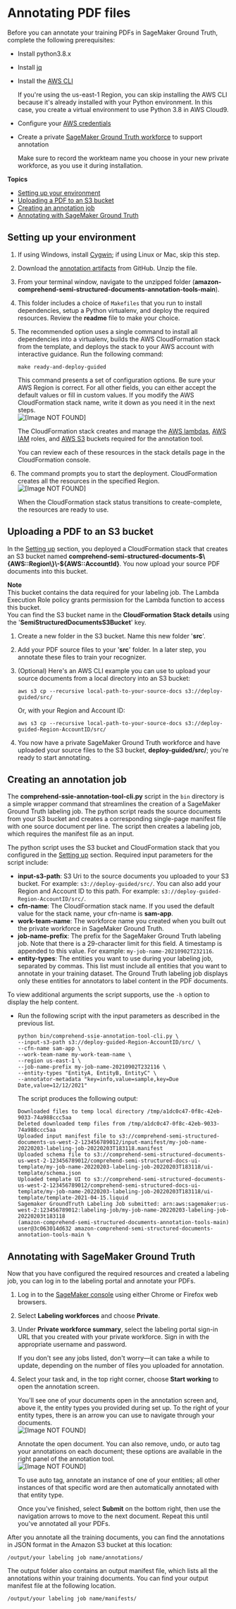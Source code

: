 # Annotating PDF files<a name="cer-annotation-pdf"></a>

Before you can annotate your training PDFs in SageMaker Ground Truth, complete the following prerequisites:
+ Install python3\.8\.x
+ Install [jq](https://stedolan.github.io/jq/download/)
+ Install the [AWS CLI](https://docs.aws.amazon.com/cli/latest/userguide/cli-chap-install.html)

  If you're using the us\-east\-1 Region, you can skip installing the AWS CLI because it's already installed with your Python environment\. In this case, you create a virtual environment to use Python 3\.8 in AWS Cloud9\.
+ Configure your [AWS credentials](https://docs.aws.amazon.com/cli/latest/userguide/cli-configure-files.html)
+ Create a private [SageMaker Ground Truth workforce](https://docs.aws.amazon.com/sagemaker/latest/dg/sms-workforce-private-use-cognito.html) to support annotation

  Make sure to record the workteam name you choose in your new private workforce, as you use it during installation\.

**Topics**
+ [Setting up your environment](#cer-annotation-pdf-set-up)
+ [Uploading a PDF to an S3 bucket](#cer-annotation-pdf-upload)
+ [Creating an annotation job](#cer-annotation-pdf-job)
+ [Annotating with SageMaker Ground Truth](#w155aac31c23c19c19c15)

## Setting up your environment<a name="cer-annotation-pdf-set-up"></a>

1. If using Windows, install [Cygwin](https://cygwin.com/install.html); if using Linux or Mac, skip this step\.

1. Download the [annotation artifacts](http://github.com/aws-samples/amazon-comprehend-semi-structured-documents-annotation-tools) from GitHub\. Unzip the file\.

1. From your terminal window, navigate to the unzipped folder \(**amazon\-comprehend\-semi\-structured\-documents\-annotation\-tools\-main**\)\. 

1. This folder includes a choice of `Makefiles` that you run to install dependencies, setup a Python virtualenv, and deploy the required resources\. Review the **readme** file to make your choice\.

1. The recommended option uses a single command to install all dependencies into a virtualenv, builds the AWS CloudFormation stack from the template, and deploys the stack to your AWS account with interactive guidance\. Run the following command:

   `make ready-and-deploy-guided`

   This command presents a set of configuration options\. Be sure your AWS Region is correct\. For all other fields, you can either accept the default values or fill in custom values\. If you modify the AWS CloudFormation stack name, write it down as you need it in the next steps\.  
![\[Image NOT FOUND\]](http://docs.aws.amazon.com/comprehend/latest/dg/images/deploy_guided_anno.png)

   The CloudFormation stack creates and manage the [AWS lambdas](https://aws.amazon.com/lambda/), [AWS IAM](https://aws.amazon.com/iam/) roles, and [AWS S3](https://aws.amazon.com/s3/) buckets required for the annotation tool\.

   You can review each of these resources in the stack details page in the CloudFormation console\.

1. The command prompts you to start the deployment\. CloudFormation creates all the resources in the specified Region\.  
![\[Image NOT FOUND\]](http://docs.aws.amazon.com/comprehend/latest/dg/images/deploy_guided_anno_2.png)

   When the CloudFormation stack status transitions to create\-complete, the resources are ready to use\.

## Uploading a PDF to an S3 bucket<a name="cer-annotation-pdf-upload"></a>

In the [Setting up](#cer-annotation-pdf-set-up) section, you deployed a CloudFormation stack that creates an S3 bucket named **comprehend\-semi\-structured\-documents\-$\{AWS::Region\}\-$\{AWS::AccountId\}**\. You now upload your source PDF documents into this bucket\.

**Note**  
This bucket contains the data required for your labeling job\. The Lambda Execution Role policy grants permission for the Lambda function to access this bucket\.  
You can find the S3 bucket name in the **CloudFormation Stack details** using the '**SemiStructuredDocumentsS3Bucket**' key\.

1. Create a new folder in the S3 bucket\. Name this new folder '**src**'\. 

1. Add your PDF source files to your '**src**' folder\. In a later step, you annotate these files to train your recognizer\.

1. \(Optional\) Here's an AWS CLI example you can use to upload your source documents from a local directory into an S3 bucket:

   `aws s3 cp --recursive local-path-to-your-source-docs s3://deploy-guided/src/`

   Or, with your Region and Account ID:

   `aws s3 cp --recursive local-path-to-your-source-docs s3://deploy-guided-Region-AccountID/src/`

1. You now have a private SageMaker Ground Truth workforce and have uploaded your source files to the S3 bucket, **deploy\-guided/src/**; you're ready to start annotating\.

## Creating an annotation job<a name="cer-annotation-pdf-job"></a>

The **comprehend\-ssie\-annotation\-tool\-cli\.py** script in the `bin` directory is a simple wrapper command that streamlines the creation of a SageMaker Ground Truth labeling job\. The python script reads the source documents from your S3 bucket and creates a corresponding single\-page manifest file with one source document per line\. The script then creates a labeling job, which requires the manifest file as an input\. 

The python script uses the S3 bucket and CloudFormation stack that you configured in the [Setting up](#cer-annotation-pdf-set-up) section\. Required input parameters for the script include:
+ **input\-s3\-path**: S3 Uri to the source documents you uploaded to your S3 bucket\. For example: `s3://deploy-guided/src/`\. You can also add your Region and Account ID to this path\. For example: `s3://deploy-guided-Region-AccountID/src/`\.
+ **cfn\-name**: The CloudFormation stack name\. If you used the default value for the stack name, your cfn\-name is **sam\-app**\.
+ **work\-team\-name**: The workforce name you created when you built out the private workforce in SageMaker Ground Truth\.
+ **job\-name\-prefix**: The prefix for the SageMaker Ground Truth labeling job\. Note that there is a 29\-character limit for this field\. A timestamp is appended to this value\. For example: `my-job-name-20210902T232116`\.
+ **entity\-types**: The entities you want to use during your labeling job, separated by commas\. This list must include all entities that you want to annotate in your training dataset\. The Ground Truth labeling job displays only these entities for annotators to label content in the PDF documents\. 

To view additional arguments the script supports, use the `-h` option to display the help content\.
+ Run the following script with the input parameters as described in the previous list\.

  ```
  python bin/comprehend-ssie-annotation-tool-cli.py \
  --input-s3-path s3://deploy-guided-Region-AccountID/src/ \
  --cfn-name sam-app \
  --work-team-name my-work-team-name \
  --region us-east-1 \
  --job-name-prefix my-job-name-20210902T232116 \
  --entity-types "EntityA, EntityB, EntityC" \
  --annotator-metadata "key=info,value=sample,key=Due Date,value=12/12/2021"
  ```

  The script produces the following output:

  ```
  Downloaded files to temp local directory /tmp/a1dc0c47-0f8c-42eb-9033-74a988ccc5aa
  Deleted downloaded temp files from /tmp/a1dc0c47-0f8c-42eb-9033-74a988ccc5aa
  Uploaded input manifest file to s3://comprehend-semi-structured-documents-us-west-2-123456789012/input-manifest/my-job-name-20220203-labeling-job-20220203T183118.manifest
  Uploaded schema file to s3://comprehend-semi-structured-documents-us-west-2-123456789012/comprehend-semi-structured-docs-ui-template/my-job-name-20220203-labeling-job-20220203T183118/ui-template/schema.json
  Uploaded template UI to s3://comprehend-semi-structured-documents-us-west-2-123456789012/comprehend-semi-structured-docs-ui-template/my-job-name-20220203-labeling-job-20220203T183118/ui-template/template-2021-04-15.liquid
  Sagemaker GroundTruth Labeling Job submitted: arn:aws:sagemaker:us-west-2:123456789012:labeling-job/my-job-name-20220203-labeling-job-20220203t183118
  (amazon-comprehend-semi-structured-documents-annotation-tools-main) user@3c063014d632 amazon-comprehend-semi-structured-documents-annotation-tools-main %
  ```

## Annotating with SageMaker Ground Truth<a name="w155aac31c23c19c19c15"></a>

Now that you have configured the required resources and created a labeling job, you can log in to the labeling portal and annotate your PDFs\.

1. Log in to the [SageMaker console](https://console.aws.amazon.com/sagemaker) using either Chrome or Firefox web browsers\.

1. Select **Labeling workforces** and choose **Private**\.

1. Under **Private workforce summary**, select the labeling portal sign\-in URL that you created with your private workforce\. Sign in with the appropriate username and password\.

   If you don't see any jobs listed, don't worry—it can take a while to update, depending on the number of files you uploaded for annotation\.

1. Select your task and, in the top right corner, choose **Start working** to open the annotation screen\.

   You'll see one of your documents open in the annotation screen and, above it, the entity types you provided during set up\. To the right of your entity types, there is an arrow you can use to navigate through your documents\.  
![\[Image NOT FOUND\]](http://docs.aws.amazon.com/comprehend/latest/dg/images/annotation_demo1.png)

   Annotate the open document\. You can also remove, undo, or auto tag your annotations on each document; these options are available in the right panel of the annotation tool\.  
![\[Image NOT FOUND\]](http://docs.aws.amazon.com/comprehend/latest/dg/images/data_annotation.png)

   To use auto tag, annotate an instance of one of your entities; all other instances of that specific word are then automatically annotated with that entity type\.

   Once you've finished, select **Submit** on the bottom right, then use the navigation arrows to move to the next document\. Repeat this until you've annotated all your PDFs\.

After you annotate all the training documents, you can find the annotations in JSON format in the Amazon S3 bucket at this location:

```
/output/your labeling job name/annotations/
```

The output folder also contains an output manifest file, which lists all the annotations within your training documents\. You can find your output manifest file at the following location\.

```
/output/your labeling job name/manifests/
```